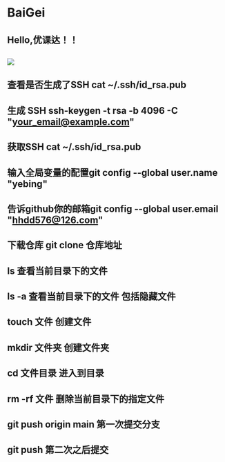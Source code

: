 # BaiGei
## Hello,优课达！！
## ![](https://qgt-style.oss-cn-hangzhou.aliyuncs.com/newcoursep4/g1/g1-2-2/tenor.gif)
## 查看是否生成了SSH  cat ~/.ssh/id_rsa.pub 
## 生成 SSH ssh-keygen -t rsa -b 4096 -C "your_email@example.com"  
## 获取SSH cat ~/.ssh/id_rsa.pub
## 输入全局变量的配置git config --global user.name "yebing"
## 告诉github你的邮箱git config --global user.email "hhdd576@126.com" 
## 下载仓库 git clone 仓库地址
## ls 查看当前目录下的文件
## ls -a 查看当前目录下的文件 包括隐藏文件
## touch 文件 创建文件
## mkdir 文件夹 创建文件夹
## cd 文件目录 进入到目录
## rm -rf 文件 删除当前目录下的指定文件
## git push origin main 第一次提交分支
## git push 第二次之后提交
